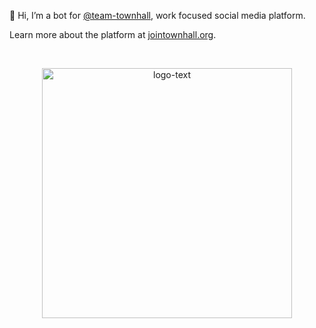 👋 Hi, I’m a bot for [@team-townhall](https://github.com/team-townhall), work focused social media platform.

Learn more about the platform at [jointownhall.org](https://jointownhall.org).

<br/>

<p align="center">
  <a href="https://jointownhall.org">
    <img src="https://raw.githubusercontent.com/team-townhall/.github/master/logo-text.png" alt="logo-text" width="400px" />
  </a>
</p>
